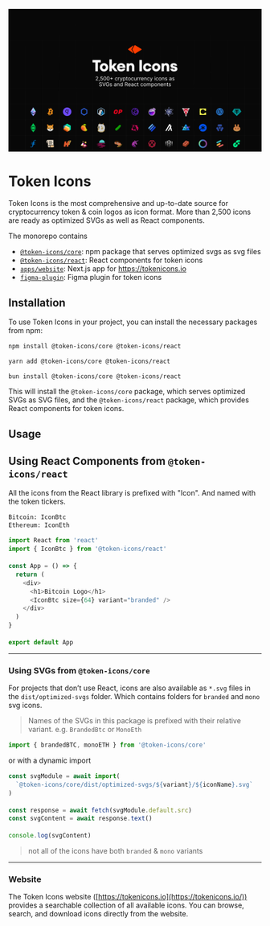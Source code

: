 ![Token Icons](https://github.com/0xa3k5/token-icons/blob/main/apps/figma-plugin/src/assets/cover.png)

# Token Icons

Token Icons is the most comprehensive and up-to-date source for cryptocurrency token & coin logos as icon format. More than 2,500 icons are ready as optimized SVGs as well as React components.

The monorepo contains

- [`@token-icons/core`](https://github.com/0xa3k5/token-icons/tree/main/packages/core): npm package that serves optimized svgs as svg files
- [`@token-icons/react`](https://github.com/0xa3k5/token-icons/tree/main/packages/react): React components for token icons
- [`apps/website`](https://github.com/0xa3k5/token-icons/tree/main/apps/website): Next.js app for https://tokenicons.io
- [`figma-plugin`](https://www.figma.com/community/plugin/1170720285035693761/token-icons): Figma plugin for token icons

## Installation

To use Token Icons in your project, you can install the necessary packages from npm:

```
npm install @token-icons/core @token-icons/react
```

```
yarn add @token-icons/core @token-icons/react
```

```
bun install @token-icons/core @token-icons/react
```

This will install the `@token-icons/core` package, which serves optimized SVGs as SVG files, and the `@token-icons/react` package, which provides React components for token icons.

## Usage

## Using React Components from `@token-icons/react`

All the icons from the React library is prefixed with "Icon". And named with the token tickers.

```
Bitcoin: IconBtc
Ethereum: IconEth
```

```js
import React from 'react'
import { IconBtc } from '@token-icons/react'

const App = () => {
  return (
    <div>
      <h1>Bitcoin Logo</h1>
      <IconBtc size={64} variant="branded" />
    </div>
  )
}

export default App
```

---

### Using SVGs from `@token-icons/core`

For projects that don’t use React, icons are also available as `*.svg` files in the `dist/optimized-svgs` folder. Which contains folders for `branded` and `mono` svg icons.

> Names of the SVGs in this package is prefixed with their relative variant. e.g. `BrandedBtc` or `MonoEth`

```js
import { brandedBTC, monoETH } from '@token-icons/core'
```

or with a dynamic import

```js
const svgModule = await import(
  `@token-icons/core/dist/optimized-svgs/${variant}/${iconName}.svg`
)

const response = await fetch(svgModule.default.src)
const svgContent = await response.text()

console.log(svgContent)
```

> not all of the icons have both `branded` & `mono` variants

---

### Website

The Token Icons website ([https://tokenicons.io](https://tokenicons.io/)) provides a searchable collection of all available icons. You can browse, search, and download icons directly from the website.
